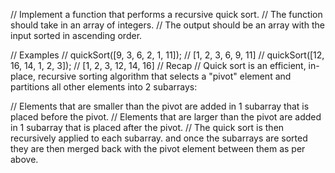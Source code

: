 // Implement a function that performs a recursive quick sort.
// The function should take in an array of integers.
// The output should be an array with the input sorted in ascending order.

// Examples
// quickSort([9, 3, 6, 2, 1, 11]); // [1, 2, 3, 6, 9, 11]
// quickSort([12, 16, 14, 1, 2, 3]); // [1, 2, 3, 12, 14, 16]
// Recap
// Quick sort is an efficient, in-place, recursive sorting algorithm that selects a "pivot" element and partitions all other elements into 2 subarrays:

// Elements that are smaller than the pivot are added in 1 subarray that is placed before the pivot.
// Elements that are larger than the pivot are added in 1 subarray that is placed after the pivot.
// The quick sort is then recursively applied to each subarray. and once the subarrays are sorted they are then merged back with the pivot element between them as per above.
